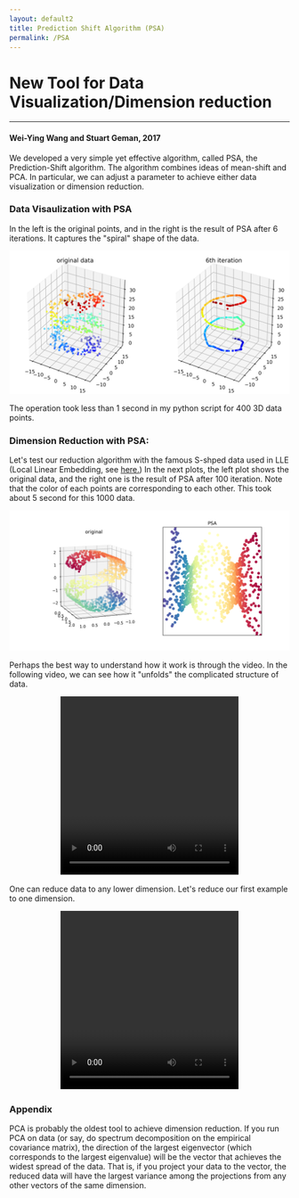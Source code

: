 ```yaml
---
layout: default2
title: Prediction Shift Algorithm (PSA)
permalink: /PSA
---
```

# New Tool for Data Visualization/Dimension reduction
---
#### Wei-Ying Wang and Stuart Geman, 2017

We developed a very simple yet effective algorithm, called PSA, the Prediction-Shift algorithm. The algorithm combines ideas of mean-shift and PCA. In particular, we can adjust a parameter to achieve either data visualization or dimension reduction.

### Data Visaulization with PSA

In the left is the original points, and in the right is the result of PSA after 6 iterations. It captures the "spiral" shape of the data.

<center>
	<img src="ContiReading/PSA/line_model 20 NN 1.5 shrinkage.png" style="width: 600px;" />
</center>

The operation took less than 1 second in my python script for 400 3D data points.

### Dimension Reduction with PSA:
Let's test our reduction algorithm with the famous S-shped data used in LLE (Local Linear Embedding, see [here.](http://scikit-learn.org/stable/auto_examples/manifold/plot_compare_methods.html)) In the next plots, the left plot shows the original data, and the right one is the result of PSA after 100 iteration. Note that the color of each points are corresponding to each other. This took about 5 second for this 1000 data. 

<center>
	<img src="ContiReading/PSA/PSA on 3D S data.png" style="width: 600px;" />
</center>

Perhaps the best way to understand how it work is through the video. In the following video, we can see how it "unfolds" the complicated structure of data.

<center>
<video width="320" height="320" controls>
  <source src="\ContiReading/PSA/movie PSA on 3D S data.mp4" type="video/mp4">
Your browser does not support the video tag.
</video>
</center>

One can reduce data to any lower dimension. Let's reduce our first example to one dimension.

<center>
<video width="320" height="320" controls>
  <source src="\ContiReading/PSA/helix0.95shrikage.mp4" type="video/mp4">
Your browser does not support the video tag.
</video>
</center>

### Appendix
PCA is probably the oldest tool to achieve dimension reduction. If you run PCA on data (or say, do spectrum decomposition on the empirical covariance matrix), the direction of the largest eigenvector (which corresponds to the largest eigenvalue) will be the vector that achieves the widest spread of the data. That is, if you project your data to the vector, the reduced data will have the largest variance among the projections from any other vectors of the same dimension.
